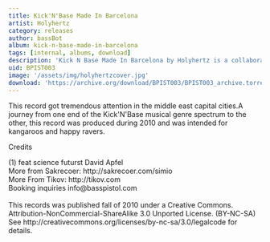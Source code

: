 ```yaml
---
title: Kick'N'Base Made In Barcelona
artist: Holyhertz
category: releases
author: bassBot
album: kick-n-base-made-in-barcelona
tags: [internal, albums, download]
description: 'Kick N Base Made In Barcelona by Holyhertz is a collaborative conception between infamous musicians Dr. Tikov and reSet Sakrecoer'
uid: BPIST003
image: '/assets/img/holyhertzcover.jpg'
download: 'https://archive.org/download/BPIST003/BPIST003_archive.torrent'
---
```

This record got tremendous attention in the middle east capital cities.A journey from one end of the Kick'N'Base musical genre spectrum to the other, this record was produced during 2010 and was intended for kangaroos and happy ravers.

<p>Credits</p>
<p>(1) feat science futurst David Apfel<br />
More from Sakrecoer: http://sakrecoer.com/simio<br />
More From Tikov: http://tikov.com<br />
Booking inquiries info@basspistol.com<br />
<br />
This records was published fall of 2010 under a Creative Commons.<br />
Attribution-NonCommercial-ShareAlike 3.0 Unported License. (BY-NC-SA)<br />
See http://creativecommons.org/licenses/by-nc-sa/3.0/legalcode for details.</p>